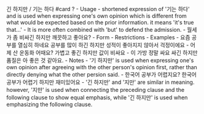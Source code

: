 긴 하지만 / 기는 하다 #card
?
	- Usage
		- shortened expression of '기는 하다' and is used when expressing one's own opinion which is different from what would be expected based on the prior information. it means 'it's true that...'
		- It is more often combined with 'but' to defend the admission.
			- 월세가 좀 비싸긴 하지만 깨끗하고 좋아요?
	- Form
	- Restrictions
	- Examples
		- 요즘 공부를 열심히 하네요
		  공부를 많이 하긴 하지만 성적이 좋아지지 않아서 걱정이에요
		- 어제 산 운동화 어때요?
		  가볍고 좋긴 하지만 값이 비싸요
		- 이 가방 정말 싸요
		  싸긴 하지만 품질은 아 좋은 것 같아요.
	- Notes
		- '기 하지만' is used when expressing one's own opinion after agreeing with the other person's opinion first, rather than directly denying what the other persion said.
			- 한국어 공부가 어렵지요?
			  한국어 공부가 어렵기 하지만 재미있어요
		- '긴 하지만' and '지만' are similar in meaning. however, '지만' is used when connecting the preceding clause and the following clause to show equal emphasis, while '긴 하지만' is used when emphasizing the following clause.